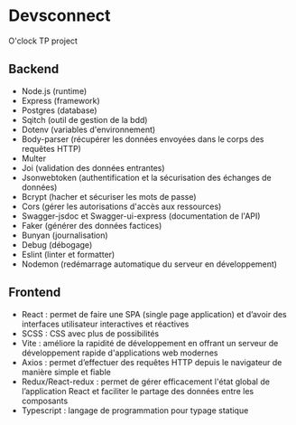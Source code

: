# Devsconnect
O'clock TP project

## Backend

- Node.js (runtime)
- Express (framework)
- Postgres (database)
- Sqitch (outil de gestion de la bdd)
- Dotenv (variables d'environnement)
- Body-parser (récupérer les données envoyées dans le corps des requêtes HTTP)
- Multer
- Joi (validation des données entrantes)
- Jsonwebtoken (authentification et la sécurisation des échanges de données)
- Bcrypt (hacher et sécuriser les mots de passe)
- Cors (gérer les autorisations d'accès aux ressources)
- Swagger-jsdoc et Swagger-ui-express (documentation de l'API)
- Faker (générer des données factices)
- Bunyan (journalisation)
- Debug (débogage)
- Eslint (linter et formatter)
- Nodemon (redémarrage automatique du serveur en développement)

## Frontend

- React : permet de faire une SPA (single page application) et d’avoir des interfaces utilisateur interactives et réactives
- SCSS : CSS avec plus de possibilités
- Vite : améliore la rapidité de développement en offrant un serveur de développement rapide d'applications web modernes
- Axios : permet d’effectuer des requêtes HTTP depuis le navigateur de manière simple et fiable
- Redux/React-redux : permet de gérer efficacement l'état global de l’application React et faciliter le partage des données entre les composants
- Typescript : langage de programmation pour typage statique
